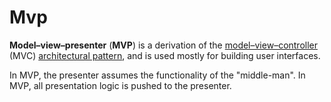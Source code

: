 # Mvp

**Model–view–presenter** (**MVP**) is a derivation of the [model–view–controller](https://en.wikipedia.org/wiki/Model%E2%80%93view%E2%80%93controller) (MVC) [architectural pattern](https://en.wikipedia.org/wiki/Architectural_pattern), and is used mostly for building user interfaces.

In MVP, the presenter assumes the functionality of the "middle-man".  In MVP, all presentation logic is pushed to the presenter.